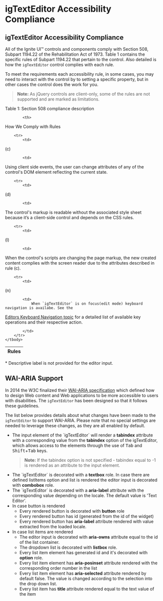 <!--
|metadata|
{
    "fileName": "igtexteditor-accessibility-compliance",
    "controlName": "igEditors",
    "tags": ["Editing","Section 508"]
}
|metadata|
-->

# igTextEditor Accessibility Compliance

## igTextEditor Accessibility Compliance
All of the Ignite UI™ controls and components comply with Section 508, Subpart 1194.22 of the Rehabilitation Act of 1973. Table 1 contains the specific rules of Subpart 1194.22 that pertain to the control. Also detailed is how the `igTextEditor` control complies with each rule.

To meet the requirements each accessibility rule, in some cases, you may need to interact with the control by to setting a specific property, but in other cases the control does the work for you.

>**Note:** As jQuery controls are client-only, some of the rules are not supported and are marked as limitations.

Table 1: Section 508 compliance description

<table class="table">
	<thead>
		<tr>
            <th>
Rules
			</th>

            <th>
How We Comply with Rules
			</th>
        </tr>
	</thead>
	<tbody>
        

        <tr>
            <td>
(c)
			</td>

            <td>
Using client side events, the user can change attributes of any of the control's DOM element reflecting the current state.
			</td>
        </tr>

        <tr>
            <td>
(d)
			</td>

            <td>
The control's markup is readable without the associated style sheet because it’s a client-side control and depends on the CSS rules.
			</td>
        </tr>

        <tr>
            <td>
(l)
			</td>

            <td>
When the control's scripts are changing the page markup, the new created content complies with the screen reader due to the attributes described in rule (c).
			</td>
        </tr>

        <tr>
            <td>
(n)
			</td>

            <td>
                When `igTextEditor` is on focus(edit mode) keyboard navigation is availabe. See the
[Editors Keyboard Navigation topic](igtexteditor-Keyboard-Navigation.html) for a detailed list of available key operations and their respective action.

            </td>
        </tr>
    </tbody>
</table>

\* Descriptive label is not provided for the editor input.

## <a id="wai-aria"></a> WAI-ARIA Support

In 2014 the W3C finalized their [WAI-ARIA specification](http://www.w3.org/TR/wai-aria/) which defined how to design Web content and Web applications to be more accessible to users with disabilities. The `igTextEditor` has been designed so that it follows these guidelines.

The list below provides details about what changes have been made to the `igTextEditor` to support WAI-ARIA. Please note that no special settings are  needed to leverage these changes, as they are all enabled by default.

<ul>
<li>The input element of the `igTextEditor` will render a <b>tabindex</b> attribute with a corresponding value from the <b>tabindex</b> option of the igTextEditor, which allows access to the elements through the use of <kbd>Tab</kbd> and <kbd>Shift</kbd>+<kbd>Tab</kbd> keys.

>**Note:** If the tabindex option is not specified - tabindex equal to -1 is rendered as an attribute to the input element.</li>

<li>The `igTextEditor` is decorated with a <b>textbox</b> role. In case there are defined listItems option and list is rendered the editor input is decorated with <b>combobox</b> role.</li>

<li>The `igTextEditor` is decorated with a <b>aria-label</b> attribute with the corresponding value depending on the locale. The default value is 'Text Editor'. </li>

<li>In case button is rendered
<ul>
<li>Every rendered button is decorated with <b>button</b> role
<li>Every rendered button has id (generated from the id of the widget) 
<li>Every rendered button has <b>aria-label</b> attribute rendered with value extracted from the loaded locale. </li>
</ul>
</li> 

<li>In case list items are rendered
<ul>
<li>
The editor input is decorated with <b>aria-owns</b> attribute equal to the id of the list container. 
</li>
<li>The dropdown list is decorated with <b>listbox</b> role. </li>
<li>Every list item element has generated id and it's decorated with <b>option</b> role.</li>
<li>Every list item element has <b>aria-posinset</b> attribute rendered with the corresponding order number in the list</li>
<li>Every list item element has <b>aria-selected</b> attribute rendered by default false. The value is changed according to the selection into the drop down list.
<li>Every list item has <b>title</b> attribute rendered equal to the text value of the item


 
